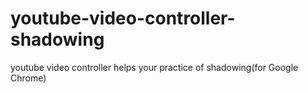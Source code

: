 # youtube-video-controller-shadowing
youtube video controller helps your practice of shadowing(for Google Chrome)
